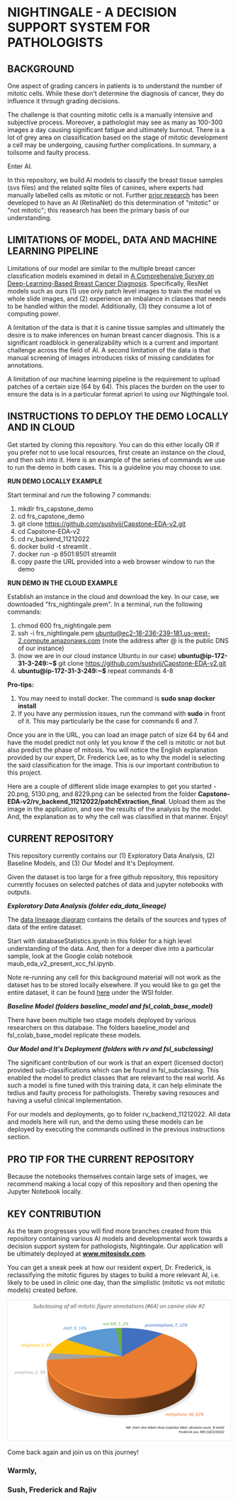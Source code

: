 # NIGHTINGALE - A DECISION SUPPORT SYSTEM FOR PATHOLOGISTS

## BACKGROUND
One aspect of grading cancers in patients is to understand the number of mitotic cells. While these don't determine the diagnosis of cancer, they do influence it through grading decisions. 

The challenge is that counting mitotic cells is a manually intensive and subjective process. Moreover, a pathologist may see as many as 100-300 images a day causing significant fatigue and ultimately burnout. There is a lot of grey area on classification based on the stage of mitotic development a cell may be undergoing, causing further complications. In summary, a toilsome and faulty process.

Enter AI.

In this repository, we build AI models to classify the breast tissue samples (svs files) and the related sqlite files of canines, where experts had manually labelled cells as mitotic or not. Further [prior research](https://github.com/DeepPathology/MITOS_WSI_CCMCT) has been developed to have an AI (RetinaNet) do this determination of "mitotic" or "not mitotic"; this reasearch has been the primary basis of our understanding.

## LIMITATIONS OF MODEL, DATA AND MACHINE LEARNING PIPELINE

Limitations of our model are similar to the multiple breast cancer classfication models examined in detail in [A Comprehensive Survey on Deep-Learning-Based Breast Cancer Diagnosis](https://www.ncbi.nlm.nih.gov/pmc/articles/PMC8656730/). Specifically, ResNet models such as ours (1) use only patch level images to train the model vs whole slide images, and (2) experience an imbalance in classes that needs to be handled within the model. Additionally, (3) they consume a lot of computing power.

A limitation of the data is that it is canine tissue samples and ultimately the desire is to make inferences on human breast cancer diagnosis. This is a significant roadblock in generalizability which is a current and important challenge across the field of AI. A second limitation of the data is that manual screening of images introduces risks of missing candidates for annotations.

A limitation of our machine learning pipeline is the requirement to upload patches of a certain size (64 by 64). This places the burden on the user to ensure the data is in a particular format apriori to using our Nigthingale tool.

## INSTRUCTIONS TO DEPLOY THE DEMO LOCALLY AND IN CLOUD

Get started by cloning this repository. You can do this either locally OR if you prefer not to use local resources, first create an instance on the cloud, and then ssh into it. Here is an example of the series of commands we use to run the demo in both cases. This is a guideline you may choose to use.


**RUN DEMO LOCALLY EXAMPLE**

Start terminal and run the following 7 commands:
1. mkdir frs_capstone_demo
2. cd frs_capstone_demo
3. git clone https://github.com/sushvij/Capstone-EDA-v2.git
4. cd Capstone-EDA-v2
5. cd rv_backend_11212022
6. docker build -t streamlit .
7. docker run -p 8501:8501 streamlit
8. copy paste the URL provided into a web browser window to run the demo

**RUN DEMO IN THE CLOUD EXAMPLE**

Establish an instance in the cloud and download the key. In our case, we downloaded "frs_nightingale.prem".
In a terminal, run the following commands:
1. chmod 600 frs_nightingale.pem
2. ssh -i frs_nightingale.pem ubuntu@ec2-18-236-239-181.us-west-2.compute.amazonaws.com (note the address after @ is the public DNS of our instance)
3. (now we are in our cloud instance Ubuntu in our case) **ubuntu@ip-172-31-3-249:~$** git clone https://github.com/sushvij/Capstone-EDA-v2.git
4. **ubuntu@ip-172-31-3-249:~$** repeat commands 4-8

**Pro-tips:** 
1. You may need to install docker. The command is **sudo snap docker install**
2. If you have any permission issues, run the command with **sudo** in front of it. This may particularly be the case for commands 6 and 7.

Once you are in the URL, you can load an image patch of size 64 by 64 and have the model predict not only let you know if the cell is mitotic or not but also predict the phase of mitosis. You will notice the English explanation provided by our expert, Dr. Frederick Lee, as to why the model is selecting the said classification for the image. This is our important contribution to this project.

Here are a couple of different slide image examples to get you started - 20.png, 5130.png, and 8229.png can be selected from the folder **Capstone-EDA-v2/rv_backend_11212022/patchExtraction_final**. Upload them as the image in the application, and see the results of the analysis by the model. And, the explanation as to why the cell was classified in that manner. Enjoy!


## CURRENT REPOSITORY

This repository currently contains our (1) Exploratory Data Analysis, (2) Baseline Models, and (3) Our Model and It's Deployment. 

Given the dataset is too large for a free github repository, this repository currently focuses on selected patches of data and jupyter notebooks with outputs. 

***Exploratory Data Analysis (folder eda_data_lineage)***

The [data lineaage diagram](https://github.com/sushvij/Capstone-EDA-v2/blob/main/eda_data_lineage/data%20lineage.jpg) contains the details of the sources and types of data of the entire dataset. 

Start with databaseStatistics.ipynb in this folder for a high level understanding of the data. And, then for a deeper dive into a particular sample, look at the Google colab notebook maub_eda_v2_present_xcc_fsl.ipynb.

Note re-running any cell for this background material will not work as the dataset has to be stored locally elsewhere. If you would like to go get the entire dataset, it can be found [here](https://github.com/DeepPathology/MITOS_WSI_CCMCT) under the WSI folder.

***Baseline Model (folders baseline_model and fsl_colab_base_model)***

There have been multiple two stage models deployed by various researchers on this database. The folders baseline_model and fsl_colab_base_model replicate these models.

***Our Model and It's Deployment (folders with rv and fsl_subclassing)***

The significant contribution of our work is that an expert (licensed doctor) provided sub-classifications which can be found in fsl_subclassing. This enabled the model to predict classes that are relevant to the real world. As such a model is fine tuned with this training data, it can help eliminate the tedius and faulty process for pathologists. Thereby saving resouces and having a useful clinical implementation. 

For our models and deployments, go to folder rv_backend_11212022. All data and models here will run, and the demo using these models can be deployed by executing the commands outlined in the previous instructions section.

## PRO TIP FOR THE CURRENT REPOSITORY
Because the notebooks themselves contain large sets of images, we recommend making a local copy of this repository and then opening the Jupyter Notebook locally.

## KEY CONTRIBUTION
As the team progresses you will find more branches created from this repository containing various AI models and developmental work towards a decision support system for pathologists, Nightingale. Our application will be ultimately deployed at **www.mitosisdx.com**. 

You can get a sneak peek at how our resident expert, Dr. Frederick, is reclassifying the mitotic figures by stages to build a more relevant AI, i.e. likely to be used in clinic one day, than the simplistic (mitotic vs not mitotic models) created before. 

![Example Sub-Classification of Phases](https://github.com/sushvij/Capstone-EDA-v2/blob/main/eda_data_lineage/eda_subclassing_slide2_mitotic_figs.png)

Come back again and join us on this journey!

### Warmly,
### Sush, Frederick and Rajiv
